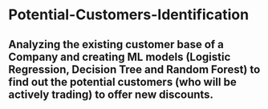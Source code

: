 # Potential-Customers-Identification
## Analyzing the existing customer base of a Company and creating ML models (Logistic Regression, Decision Tree and Random Forest) to find out the potential customers (who will be actively trading) to offer new discounts.
